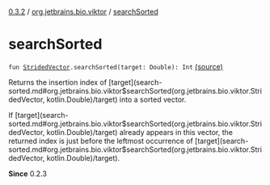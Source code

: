 [0.3.2](../index.md) / [org.jetbrains.bio.viktor](index.md) / [searchSorted](.)

# searchSorted

`fun `[`StridedVector`](-strided-vector/index.md)`.searchSorted(target: Double): Int` [(source)](https://github.com/JetBrains-Research/viktor/blob/0.3.2/src/main/kotlin/org/jetbrains/bio/viktor/Searching.kt#L11)

Returns the insertion index of [target](search-sorted.md#org.jetbrains.bio.viktor$searchSorted(org.jetbrains.bio.viktor.StridedVector, kotlin.Double)/target) into a sorted vector.

If [target](search-sorted.md#org.jetbrains.bio.viktor$searchSorted(org.jetbrains.bio.viktor.StridedVector, kotlin.Double)/target) already appears in this vector, the returned
index is just before the leftmost occurrence of [target](search-sorted.md#org.jetbrains.bio.viktor$searchSorted(org.jetbrains.bio.viktor.StridedVector, kotlin.Double)/target).

**Since**
0.2.3

